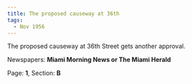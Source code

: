 ```yaml
---  
title: The proposed causeway at 36th  
tags:  
  - Nov 1956  
---  
```

  
The proposed causeway at 36th Street gets another approval.  
  
Newspapers: **Miami Morning News or The Miami Herald**  
  
Page: **1**, Section: **B** 
